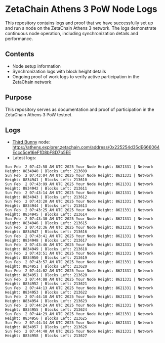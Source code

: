 # ZetaChain Athens 3 PoW Node Logs
This repository contains logs and proof that we have successfully set up and run a node on the ZetaChain Athens 3 network. The logs demonstrate continuous node operation, including synchronization details and performance.

## Contents
- Node setup information
- Synchronization logs with block height details
- Ongoing proof of work logs to verify active participation in the ZetaChain network

## Purpose
This repository serves as documentation and proof of participation in the ZetaChain Athens 3 PoW testnet.

## Logs

- [Third Bunny](https://thirdbunny.xyz/) node: https://athens.explorer.zetachain.com/address/0x225254d35dE666064Eccc5ce16eF1D8bF8D7b5EE
- Latest logs:
```
Sun Feb  2 07:42:58 AM UTC 2025 Your Node Height: 8621331 | Network Height: 8834940 | Blocks Left: 213609
Sun Feb  2 07:43:04 AM UTC 2025 Your Node Height: 8621331 | Network Height: 8834941 | Blocks Left: 213610
Sun Feb  2 07:43:09 AM UTC 2025 Your Node Height: 8621331 | Network Height: 8834942 | Blocks Left: 213611
Sun Feb  2 07:43:14 AM UTC 2025 Your Node Height: 8621331 | Network Height: 8834943 | Blocks Left: 213612
Sun Feb  2 07:43:20 AM UTC 2025 Your Node Height: 8621331 | Network Height: 8834944 | Blocks Left: 213613
Sun Feb  2 07:43:25 AM UTC 2025 Your Node Height: 8621331 | Network Height: 8834945 | Blocks Left: 213614
Sun Feb  2 07:43:30 AM UTC 2025 Your Node Height: 8621331 | Network Height: 8834946 | Blocks Left: 213615
Sun Feb  2 07:43:36 AM UTC 2025 Your Node Height: 8621331 | Network Height: 8834947 | Blocks Left: 213616
Sun Feb  2 07:43:41 AM UTC 2025 Your Node Height: 8621331 | Network Height: 8834948 | Blocks Left: 213617
Sun Feb  2 07:43:46 AM UTC 2025 Your Node Height: 8621331 | Network Height: 8834949 | Blocks Left: 213618
Sun Feb  2 07:43:51 AM UTC 2025 Your Node Height: 8621331 | Network Height: 8834950 | Blocks Left: 213619
Sun Feb  2 07:43:57 AM UTC 2025 Your Node Height: 8621331 | Network Height: 8834951 | Blocks Left: 213620
Sun Feb  2 07:44:02 AM UTC 2025 Your Node Height: 8621331 | Network Height: 8834951 | Blocks Left: 213620
Sun Feb  2 07:44:08 AM UTC 2025 Your Node Height: 8621331 | Network Height: 8834952 | Blocks Left: 213621
Sun Feb  2 07:44:13 AM UTC 2025 Your Node Height: 8621331 | Network Height: 8834953 | Blocks Left: 213622
Sun Feb  2 07:44:18 AM UTC 2025 Your Node Height: 8621331 | Network Height: 8834954 | Blocks Left: 213623
Sun Feb  2 07:44:24 AM UTC 2025 Your Node Height: 8621331 | Network Height: 8834955 | Blocks Left: 213624
Sun Feb  2 07:44:29 AM UTC 2025 Your Node Height: 8621331 | Network Height: 8834956 | Blocks Left: 213625
Sun Feb  2 07:44:34 AM UTC 2025 Your Node Height: 8621331 | Network Height: 8834957 | Blocks Left: 213626
Sun Feb  2 07:44:40 AM UTC 2025 Your Node Height: 8621331 | Network Height: 8834958 | Blocks Left: 213627
```
